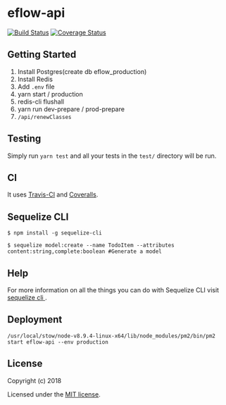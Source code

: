 # eflow-api

[![Build Status](https://travis-ci.org/leogoesger/eflow-node-api.svg?branch=master)](https://travis-ci.org/leogoesger/eflow-node-api)
[![Coverage Status](https://coveralls.io/repos/github/leogoesger/eflow-node-api/badge.svg?branch=FF-112)](https://coveralls.io/github/leogoesger/eflow-node-api?branch=FF-112)

## Getting Started
1. Install Postgres(create db eflow_production)
2. Install Redis
3. Add `.env` file
4. yarn start / production
5. redis-cli flushall
6. yarn run dev-prepare / prod-prepare
7. `/api/renewClasses`

## Testing

Simply run `yarn test` and all your tests in the `test/` directory will be run.

## CI

It uses [Travis-CI](https://travis-ci.org/) and [Coveralls](https://coveralls.io/).

## Sequelize CLI

```
$ npm install -g sequelize-cli            

$ sequelize model:create --name TodoItem --attributes content:string,complete:boolean #Generate a model
```

## Help

For more information on all the things you can do with Sequelize CLI visit [sequelize cli ](https://github.com/sequelize/cli).

## Deployment

```
/usr/local/stow/node-v8.9.4-linux-x64/lib/node_modules/pm2/bin/pm2 start eflow-api --env production

```

## License

Copyright (c) 2018

Licensed under the [MIT license](LICENSE).
